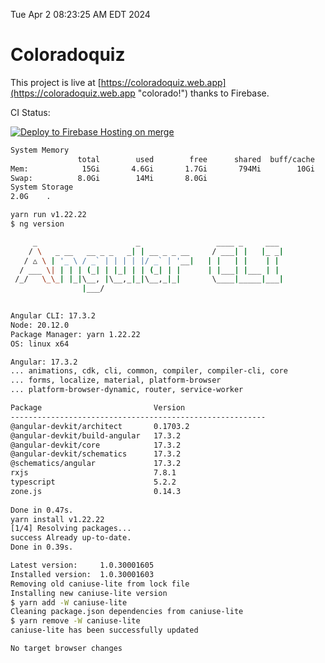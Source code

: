 Tue Apr  2 08:23:25 AM EDT 2024

# Coloradoquiz


This project is live at [https://coloradoquiz.web.app](https://coloradoquiz.web.app "colorado!") thanks to Firebase.

CI Status: 

[![Deploy to Firebase Hosting on merge](https://github.com/teamkushal/coloradoquiz/actions/workflows/firebase-hosting-merge.yml/badge.svg)](https://github.com/teamkushal/coloradoquiz/actions/workflows/firebase-hosting-merge.yml)

```bash
System Memory
               total        used        free      shared  buff/cache   available
Mem:            15Gi       4.6Gi       1.7Gi       794Mi        10Gi        10Gi
Swap:          8.0Gi        14Mi       8.0Gi
System Storage
2.0G	.
```
```bash
yarn run v1.22.22
$ ng version

     _                      _                 ____ _     ___
    / \   _ __   __ _ _   _| | __ _ _ __     / ___| |   |_ _|
   / △ \ | '_ \ / _` | | | | |/ _` | '__|   | |   | |    | |
  / ___ \| | | | (_| | |_| | | (_| | |      | |___| |___ | |
 /_/   \_\_| |_|\__, |\__,_|_|\__,_|_|       \____|_____|___|
                |___/
    

Angular CLI: 17.3.2
Node: 20.12.0
Package Manager: yarn 1.22.22
OS: linux x64

Angular: 17.3.2
... animations, cdk, cli, common, compiler, compiler-cli, core
... forms, localize, material, platform-browser
... platform-browser-dynamic, router, service-worker

Package                         Version
---------------------------------------------------------
@angular-devkit/architect       0.1703.2
@angular-devkit/build-angular   17.3.2
@angular-devkit/core            17.3.2
@angular-devkit/schematics      17.3.2
@schematics/angular             17.3.2
rxjs                            7.8.1
typescript                      5.2.2
zone.js                         0.14.3
    
Done in 0.47s.
yarn install v1.22.22
[1/4] Resolving packages...
success Already up-to-date.
Done in 0.39s.
```
```bash
Latest version:     1.0.30001605
Installed version:  1.0.30001603
Removing old caniuse-lite from lock file
Installing new caniuse-lite version
$ yarn add -W caniuse-lite
Cleaning package.json dependencies from caniuse-lite
$ yarn remove -W caniuse-lite
caniuse-lite has been successfully updated

No target browser changes
```
```bash
